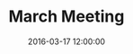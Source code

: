 ---
layout: post
title:  "March Meeting"
date:   2016-03-17 12:00:00
category: heritage-urban-form
background: During this meeting of the Heritage &amp; Urban Form subcommittee we will discuss the group's goals and objectives
agenda: heritage-and-urban-form-agenda-2016-03-17.pdf
documents:
  - title: Meeting Packet
    doc-url: heritage-and-urban-form-packet-2016-03-17.pdf
    doc-type: PDF
  - title: Meeting Slides
    doc-url: heritage-and-urban-form-slides-2016-03-17.pdf
    doc-type: PDF
  - title: Proposed Goals by Category&#58; The Public Realm - <i>First Draft</i>
    doc-url: heritage-and-urban-form-proposed-goals-pt1-2016-03-17.pdf
    doc-type: PDF
---